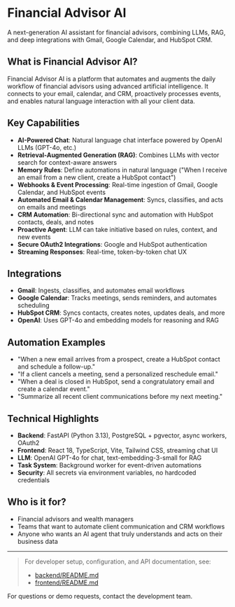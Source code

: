 # Financial Advisor AI

A next-generation AI assistant for financial advisors, combining LLMs, RAG, and deep integrations with Gmail, Google Calendar, and HubSpot CRM.

## What is Financial Advisor AI?

Financial Advisor AI is a platform that automates and augments the daily workflow of financial advisors using advanced artificial intelligence. It connects to your email, calendar, and CRM, proactively processes events, and enables natural language interaction with all your client data.

## Key Capabilities

- **AI-Powered Chat**: Natural language chat interface powered by OpenAI LLMs (GPT-4o, etc.)
- **Retrieval-Augmented Generation (RAG)**: Combines LLMs with vector search for context-aware answers
- **Memory Rules**: Define automations in natural language ("When I receive an email from a new client, create a HubSpot contact")
- **Webhooks & Event Processing**: Real-time ingestion of Gmail, Google Calendar, and HubSpot events
- **Automated Email & Calendar Management**: Syncs, classifies, and acts on emails and meetings
- **CRM Automation**: Bi-directional sync and automation with HubSpot contacts, deals, and notes
- **Proactive Agent**: LLM can take initiative based on rules, context, and new events
- **Secure OAuth2 Integrations**: Google and HubSpot authentication
- **Streaming Responses**: Real-time, token-by-token chat UX

## Integrations

- **Gmail**: Ingests, classifies, and automates email workflows
- **Google Calendar**: Tracks meetings, sends reminders, and automates scheduling
- **HubSpot CRM**: Syncs contacts, creates notes, updates deals, and more
- **OpenAI**: Uses GPT-4o and embedding models for reasoning and RAG

## Automation Examples

- "When a new email arrives from a prospect, create a HubSpot contact and schedule a follow-up."
- "If a client cancels a meeting, send a personalized reschedule email."
- "When a deal is closed in HubSpot, send a congratulatory email and create a calendar event."
- "Summarize all recent client communications before my next meeting."

## Technical Highlights

- **Backend**: FastAPI (Python 3.13), PostgreSQL + pgvector, async workers, OAuth2
- **Frontend**: React 18, TypeScript, Vite, Tailwind CSS, streaming chat UI
- **LLM**: OpenAI GPT-4o for chat, text-embedding-3-small for RAG
- **Task System**: Background worker for event-driven automations
- **Security**: All secrets via environment variables, no hardcoded credentials

## Who is it for?

- Financial advisors and wealth managers
- Teams that want to automate client communication and CRM workflows
- Anyone who wants an AI agent that truly understands and acts on their business data

---

> For developer setup, configuration, and API documentation, see:
> - [backend/README.md](backend/README.md)
> - [frontend/README.md](frontend/README.md)

For questions or demo requests, contact the development team.
